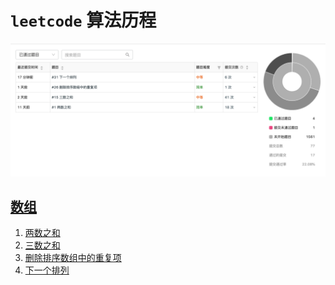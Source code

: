 
# `leetcode` 算法历程
![](./process.png)

## [数组](./week1-array)

1. [两数之和](./week1-array/两数之和.md)
2. [三数之和](./week1-array/三数之和.md)
3. [删除排序数组中的重复项](./week1-array/删除排序数组中的重复项.md)
4. [下一个排列](./week1-array/下一个排列.md)
